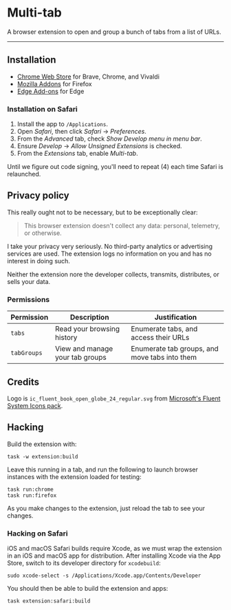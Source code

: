 # Multi-tab

A browser extension to open and group a bunch of tabs from a list of URLs.

---

## Installation

- [Chrome Web Store](https://chrome.google.com/webstore/detail/multi-tab/aecmnemhogbiohkomdlbgklhlamaihhi) for Brave, Chrome, and Vivaldi
- [Mozilla Addons](https://addons.mozilla.org/firefox/addon/lukecarrier-multi-tab/) for Firefox
- [Edge Add-ons](https://microsoftedge.microsoft.com/addons/detail/multitab/mnaahaibjhogpcngmpcdneiaccnmccdh) for Edge

### Installation on Safari

1. Install the app to `/Applications`.
2. Open _Safari_, then click _Safari_ -> _Preferences_.
3. From the _Advanced_ tab, check _Show Develop menu in menu bar_.
4. Ensure _Develop_ -> _Allow Unsigned Extensions_ is checked.
5. From the _Extensions_ tab, enable _Multi-tab_.

Until we figure out code signing, you'll need to repeat (4) each time Safari is relaunched.

## Privacy policy

This really ought not to be necessary, but to be exceptionally clear:

> This browser extension doesn't collect any data: personal, telemetry, or otherwise.

I take your privacy very seriously. No third-party analytics or advertising services are used. The extension logs no information on you and has no interest in doing such.

Neither the extension nore the developer collects, transmits, distributes, or sells your data.

### Permissions

| Permission | Description | Justification |
| --- | --- | --- |
| `tabs` | Read your browsing history | Enumerate tabs, and access their URLs |
| `tabGroups` | View and manage your tab groups | Enumerate tab groups, and move tabs into them |

## Credits

Logo is `ic_fluent_book_open_globe_24_regular.svg` from [Microsoft's Fluent System Icons pack](https://github.com/microsoft/fluentui-system-icons).

## Hacking

Build the extension with:

```console
task -w extension:build
```

Leave this running in a tab, and run the following to launch browser instances with the extension loaded for testing:

```console
task run:chrome
task run:firefox
```

As you make changes to the extension, just reload the tab to see your changes.

### Hacking on Safari

iOS and macOS Safari builds require Xcode, as we must wrap the extension in an iOS and macOS app for distribution. After installing Xcode via the App Store, switch to its developer directory for `xcodebuild`:

```console
sudo xcode-select -s /Applications/Xcode.app/Contents/Developer
```

You should then be able to build the extension and apps:

```console
task extension:safari:build
```
